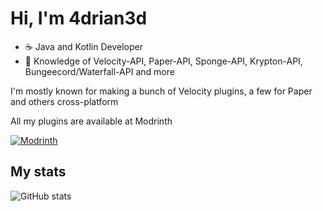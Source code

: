 # Hi, I'm 4drian3d


* ☕ Java and Kotlin Developer
* 📗 Knowledge of Velocity-API, Paper-API, Sponge-API, Krypton-API, Bungeecord/Waterfall-API and more

I'm mostly known for making a bunch of Velocity plugins, a few for Paper and others cross-platform

All my plugins are available at Modrinth

[![Modrinth](https://raw.githubusercontent.com/Prospector/badges/master/modrinth-badge-72h-padded.png)](https://modrinth.com/user/4drian3d)

## My stats
![GitHub stats](https://github-readme-stats.vercel.app/api?username=4drian3d&show_icons=true&theme=dark)
